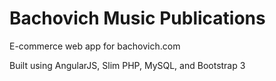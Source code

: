Bachovich Music Publications
===================

E-commerce web app for bachovich.com

Built using AngularJS, Slim PHP, MySQL, and Bootstrap 3